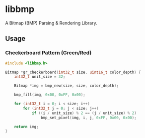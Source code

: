 # libbmp

A Bitmap (BMP) Parsing & Rendering Library.



## Usage

### Checkerboard Pattern (Green/Red)

```C
#include <libbmp.h>

Bitmap *gr_checkerboard(int32_t size, uint16_t color_depth) {
    int32_t unit_size = 32;

    Bitmap *img = bmp_new(size, size, color_depth);

    bmp_fill(img, 0x00, 0xFF, 0x00);

    for (int32_t i = 0; i < size; i++)
        for (int32_t j = 0; j < size; j++)
            if ((i / unit_size) % 2 == (j / unit_size) % 2)
                bmp_set_pixel(img, i, j, 0xFF, 0x00, 0x00);

    return img;
}
```


